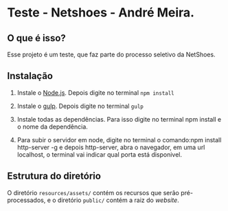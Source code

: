 Teste - Netshoes - André Meira.
=================


O que é isso?
-------------

Esse projeto é um teste, que faz parte do processo seletivo da NetShoes.


Instalação
----------

1.  Instale o [Node.js](https://nodejs.org/). Depois digite no terminal `npm install`

2.  Instale o [gulp](http://gulpjs.com/). Depois digite no terminal `gulp`

3.  Instale todas as dependências. Para isso digite no terminal npm install e o nome da dependência.

4.  Para subir o servidor em node, digite no terminal o comando:npm install http-server -g e depois http-server, abra o navegador, em uma url localhost, o terminal vai indicar qual porta está disponivel.

Estrutura do diretório
----------------------

O diretório `resources/assets/` contém os recursos que serão pré-processados, e
o diretório `public/` contém a raiz do _website_.
